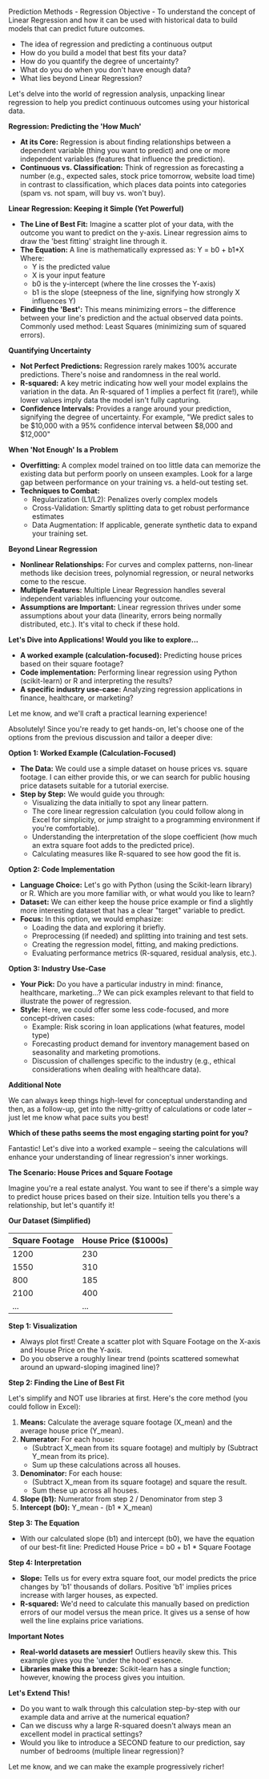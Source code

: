 Prediction Methods - Regression
Objective - To understand the concept of Linear Regression and how it can be used with historical data to build models that can predict future outcomes.
- The idea of regression and predicting a continuous output
- How do you build a model that best fits your data?
- How do you quantify the degree of uncertainty?
- What do you do when you don't have enough data?
- What lies beyond Linear Regression?

Let's delve into the world of regression analysis,  unpacking linear regression to help you predict continuous outcomes using your historical data.

**Regression: Predicting the 'How Much'**

* **At its Core:**  Regression is about finding relationships between a dependent variable (thing you want to predict) and one or more independent variables (features that influence the prediction).
* **Continuous vs. Classification:** Think of regression as forecasting a number (e.g., expected sales, stock price tomorrow, website load time) in contrast to classification, which places data points into categories (spam vs. not spam, will buy vs. won't buy).

**Linear Regression:  Keeping it Simple (Yet Powerful)**

* **The Line of Best Fit:** Imagine a scatter plot of your data, with the outcome you want to predict on the y-axis. Linear regression aims to draw the 'best fitting' straight line through it.
* **The Equation:**   A  line is mathematically expressed as:  Y = b0 + b1*X   Where:
     * Y is the predicted value 
     * X is your input feature
     * b0 is the y-intercept (where the line crosses the Y-axis)
     * b1 is the slope (steepness of the line, signifying how strongly X influences Y)
* **Finding the 'Best':** This means minimizing errors – the difference between your line's prediction and the actual observed data points.  Commonly used method: Least Squares (minimizing sum of squared errors).

**Quantifying Uncertainty**

* **Not Perfect Predictions:** Regression rarely makes 100% accurate predictions. There's noise and randomness in the real world.
* **R-squared:**  A key metric indicating how well your model explains the variation in the data.  An R-squared of 1 implies a perfect fit (rare!), while lower values imply data the model isn't fully capturing. 
* **Confidence Intervals:** Provides a range around your prediction, signifying the degree of uncertainty. For example, "We predict sales to be $10,000 with a 95% confidence interval between $8,000 and $12,000"

**When 'Not Enough' Is a Problem** 

* **Overfitting:** A complex model trained on too little data can memorize the existing data but perform poorly on unseen examples.   Look for a large gap between performance on your training vs. a held-out testing set. 
* **Techniques to Combat:**
    * Regularization (L1/L2): Penalizes overly complex models
    * Cross-Validation: Smartly splitting data to get robust performance estimates
    * Data Augmentation: If applicable, generate synthetic data to expand your training set.

**Beyond Linear Regression**

* **Nonlinear Relationships:** For curves and complex patterns, non-linear methods like decision trees, polynomial regression, or neural networks come to the rescue.  
* **Multiple Features:** Multiple Linear Regression handles several independent variables influencing your outcome. 
* **Assumptions are Important:** Linear regression thrives under some assumptions about your data (linearity, errors being normally distributed, etc.). It's vital to check if these hold.

**Let's Dive into Applications! Would you like to explore...**

* **A worked example (calculation-focused):** Predicting house prices based on their square footage?
* **Code implementation:**  Performing linear regression using Python (scikit-learn) or R and interpreting the results?
* **A specific industry use-case:** Analyzing regression applications in finance, healthcare, or marketing?

Let me know, and we'll craft a practical learning experience! 

Absolutely! Since you're ready to get hands-on, let's choose one of the options from the previous discussion and tailor a deeper dive:

**Option 1: Worked Example (Calculation-Focused)**

* **The Data:** We could use a simple dataset on house prices vs. square footage. I can either provide this, or we can search for public housing price datasets suitable for a tutorial exercise.
* **Step by Step:** We would guide you through:
    * Visualizing the data initially to spot any linear pattern.
    * The core linear regression calculation (you could follow along in Excel for simplicity, or jump straight to a programming environment if you're comfortable). 
    * Understanding the interpretation of the slope coefficient (how much an extra square foot adds to the predicted price).
    * Calculating measures like R-squared to see how good the fit is.

**Option 2: Code Implementation**

* **Language Choice:** Let's go with Python (using the Scikit-learn library) or R. Which are you more familiar with, or what would you like to learn?
* **Dataset:** We can either keep the house price example or find a slightly more interesting dataset that has a clear "target" variable to predict.
* **Focus:** In this option, we would emphasize:
    * Loading the data and exploring it briefly.
    * Preprocessing (if needed) and splitting into training and test sets.
    * Creating the regression model, fitting, and making predictions.
    * Evaluating performance metrics (R-squared, residual analysis, etc.). 

**Option 3: Industry Use-Case**

* **Your Pick:** Do you have a particular industry in mind: finance, healthcare, marketing...?  We can pick examples relevant to that field to illustrate the power of regression.
* **Style:** Here, we could offer some less code-focused, and more concept-driven cases:
    * Example: Risk scoring in loan applications (what features, model type)
    * Forecasting product demand for inventory management based on seasonality and marketing promotions.
    * Discussion of challenges specific to the industry (e.g., ethical considerations when dealing with healthcare data).

**Additional Note**

We can always keep things high-level for conceptual understanding and then, as a follow-up, get into the nitty-gritty of calculations or code later – just let me know what pace suits you best!

**Which of these paths seems the most engaging starting point for you?** 

Fantastic! Let's dive into a worked example – seeing the calculations will enhance your understanding of linear regression's inner workings.

**The Scenario: House Prices and Square Footage**

Imagine you're a real estate analyst. You want to see if there's a simple way to predict house prices based on their size. Intuition tells you there's  a relationship, but let's quantify it!

**Our Dataset (Simplified)**

| Square Footage | House Price ($1000s) |
|----------------|---------------------|
| 1200           | 230                 |
| 1550           | 310                 |
| 800            | 185                 |
| 2100           | 400                 |
| ...            | ...                 |  (a few more rows)

**Step 1: Visualization**

* Always plot first! Create a scatter plot with Square Footage on the X-axis and House Price on the Y-axis.
* Do you observe a roughly linear trend (points scattered somewhat around an upward-sloping imagined line)? 

**Step 2: Finding the Line of Best Fit**

Let's simplify and NOT use libraries at first. Here's the core method (you could follow in Excel):

1. **Means:** Calculate the average square footage (X_mean) and the average house price (Y_mean).
2. **Numerator:** For each house: 
    * (Subtract X_mean from its square footage) and multiply by (Subtract Y_mean from its price). 
    * Sum up these calculations across all houses.
3. **Denominator:** For each house: 
    * (Subtract X_mean from its square footage) and square the result.
    * Sum these up across all houses.
4. **Slope (b1):**  Numerator from step 2 / Denominator from step 3
5. **Intercept (b0):** Y_mean - (b1 * X_mean)

**Step 3: The Equation**

* With our calculated slope (b1) and intercept (b0), we have the equation of our best-fit line:  Predicted House Price = b0 + b1 * Square Footage

**Step 4: Interpretation**

* **Slope:** Tells us for every extra square foot,  our model predicts the price changes by  'b1'  thousands of dollars. Positive 'b1' implies prices increase with larger houses, as expected.
* **R-squared:**  We'd need to calculate this manually based on prediction errors of our model versus the mean price. It gives us a sense of how well the line explains price variations. 

**Important Notes**

* **Real-world datasets are messier!** Outliers heavily skew this. This example gives you the 'under the hood' essence.
* **Libraries make this a breeze:** Scikit-learn has a single function; however, knowing the process gives you  intuition.

**Let's Extend This!**

* Do you want to walk through this calculation step-by-step with our example data and arrive at the numerical equation?
* Can we discuss why a large R-squared doesn't always mean an excellent model in practical settings? 
* Would you like to introduce a SECOND feature to our prediction, say number of bedrooms (multiple linear regression)?
 
Let me know, and we can make the example progressively richer! 

